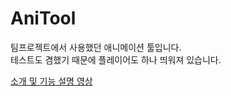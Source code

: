 # AniTool

팀프로젝트에서 사용했던 애니메이션 툴입니다.  
테스트도 겸했기 때문에 플레이어도 하나 띄워져 있습니다.

[소개 및 기능 설명 영상](https://youtu.be/a5WrbmoGAp8)
